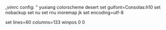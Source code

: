 _vimrc config:
" yuxiang
colorscheme desert
set guifont=Consolas:h10
set nobackup
set nu
set rnu
inoremap jk <esc>
set encoding=utf-8

set lines=60 columns=133
winpos 0 0
